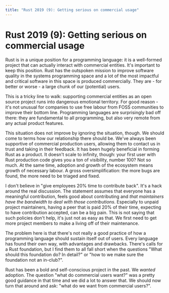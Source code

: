 ```yaml
---
title: "Rust 2019 (9): Getting serious on commercial usage"
---
```


# Rust 2019 (9): Getting serious on commercial usage

Rust is in a unique position for a programming language: it is a well-formed project that can actually interact with commercial entities. It's important to keep this position. Rust has the outspoken mission to improve software quality in the systems programming space and a lot of the most impactful and critical software in this space is produced commercially. They are - for better or worse - a large chunk of our (potential) users.

This is a tricky line to walk: supporting commercial entities as an open source project runs into dangerous emotional territory. For good reason - it's not unusual for companies to use free labour from FOSS communities to improve their bottom line. Programming languages are surprisingly bad off there: they are fundamental to all programming, but also very remote from any actual product features.

This situation does not improve by ignoring the situation, though. We should come to terms how our relationship there should be. We've always been supportive of commercial production users, allowing them to contact us in trust and taking in their feedback. It has been hugely beneficial in forming Rust as a product. It doesn't scale to infinity, though: your first user with Rust production code gives you a ton of visibility, number 100? Not so much. At the same time, adoption and growth of the ecosystem means growth of necessary labour. A gross oversimplification: the more bugs are found, the more need to be triaged and fixed.

I don't believe in "give employees 20% time to contribute back". It's a hack around the real discussion. The statement assumes that everyone has a meaningful contribution, feels good about contributing and _that maintainers have the bandwidth to deal with those contributions_. Especially to unpaid project maintainers, having a peer that is paid 20% of their time, expecting to have contribution accepted, can be a big pain. This is not saying that such policies don't help, it's just not as easy as that. We first need to get more project members to make a living off of their maintenance.

The problem here is that there's not really a good practice of how a programming language should sustain itself out of users. Every language has found their own way, with advantages and drawbacks. There's calls for a Rust foundation, but I find them to all fall short when the questions "What should this foundation do? In detail?" or "how to we make sure the foundation not an in-club?".

Rust has been a bold and self-conscious project in the past. We _wanted_ adoption. The question "what do commercial users want?" was a pretty good guidance in that time and we did a lot to answer that. We should now turn that around and ask: "what do we want from commercial users?".